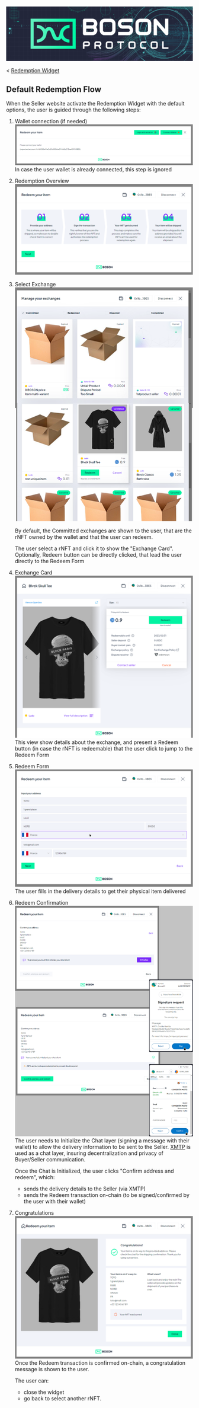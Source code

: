 [![banner](../assets/banner.png)](https://bosonprotocol.io)

< [Redemption Widget](../redemption-widget.md)

## Default Redemption Flow

When the Seller website activate the Redemption Widget with the default options, the user is guided through the following steps:

1. Wallet connection (if needed)
   ![Wallet connection](./../assets/redemption-widget/1-wallet-connection.png)
   In case the user wallet is already connected, this step is ignored

2. Redemption Overview
   ![Redemption Overview](./../assets/redemption-widget/2-redemption-overview.png)
   
3. Select Exchange
   ![Select Exchange](./../assets/redemption-widget/3-select-exchange.png)
   
   By default, the Committed exchanges are shown to the user, that are the rNFT owned by the wallet and that the user can redeem.
   
   The user select a rNFT and click it to show the "Exchange Card". Optionally, Redeem button can be directly clicked, that lead the user directly to the Redeem Form

4. Exchange Card
   ![Exchange Card](./../assets/redemption-widget/4-exchange-card.png)
   This view show details about the exchange, and present a Redeem button (in case the rNFT is redeemable) that the user click to jump to the Redeem Form

5. Redeem Form
   ![Redeem Form](./../assets/redemption-widget/5-redeem-form.png)
   The user fills in the delivery details to get their physical item delivered

6. Redeem Confirmation
   ![Redeem Confirmation](./../assets/redemption-widget/6-redeem-confirmation.png)
   The user needs to Initialize the Chat layer (signing a message with their wallet) to allow the delivery information to be sent to the Seller. [XMTP](https://xmtp.org/) is used as a chat layer, insuring decentralization and privacy of Buyer/Seller communication.

   Once the Chat is Initialized, the user clicks "Confirm address and redeem", which:
   - sends the delivery details to the Seller (via XMTP)
   - sends the Redeem transaction on-chain (to be signed/confirmed by the user with their wallet)

7. Congratulations
   ![Congratulations](./../assets/redemption-widget/7-congratulations.png)
   Once the Redeem transaction is confirmed on-chain, a congratulation message is shown to the user.

   The user can:
   - close the widget
   - go back to select another rNFT.